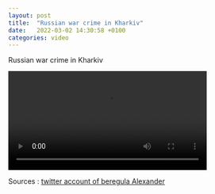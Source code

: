 ```yaml
---
layout: post
title:  "Russian war crime in Kharkiv"
date:   2022-03-02 14:30:58 +0100
categories: video
---
```


Russian war crime in Kharkiv


<video controls width="400">
    <source src="{{ site.baseurl }}/assets/videos/Putin-crime-in-Kharkiv.webm"
            type="video/webm">
    <source src="{{ site.baseurl }}/assets/videos/Putin-crime-in-Kharkiv.mp4"
            type="video/mp4">
    Sorry, your browser doesn't support embedded videos.
</video>

<!--<iframe width="560" height="315" src="https://www.youtube.com/embed/YYJCODB0cLM" title="YouTube video player" frameborder="0" allow="accelerometer; autoplay; clipboard-write; encrypted-media; gyroscope; picture-in-picture" allowfullscreen></iframe>-->

Sources : <a href="https://twitter.com/nftsplanet/status/1499023547402002432">twitter account of beregula Alexander</a>